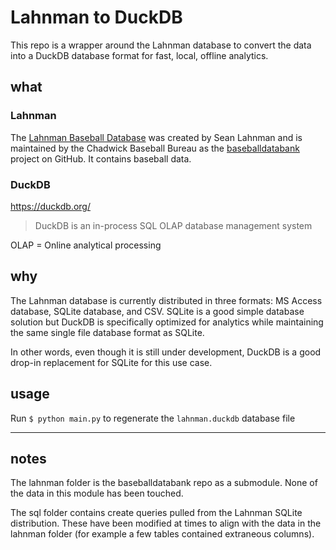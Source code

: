 # Lahnman to DuckDB

This repo is a wrapper around the Lahnman database to convert the data into a DuckDB database format for fast, local, offline analytics.

## what

### Lahnman

The [Lahnman Baseball Database](https://www.seanlahman.com/baseball-archive/statistics/) was created by Sean Lahnman and is maintained by the Chadwick Baseball Bureau as the [baseballdatabank](https://github.com/chadwickbureau/baseballdatabank) project on GitHub. It contains baseball data.

### DuckDB

https://duckdb.org/

> DuckDB is an in-process SQL OLAP database management system

OLAP = Online analytical processing

## why

The Lahnman database is currently distributed in three formats: MS Access database, SQLite database, and CSV. SQLite is a good simple database solution but DuckDB is specifically optimized for analytics while maintaining the same single file database format as SQLite.

In other words, even though it is still under development, DuckDB is a good drop-in replacement for SQLite for this use case.

## usage

Run `$ python main.py` to regenerate the `lahnman.duckdb` database file

----------

## notes

The lahnman folder is the baseballdatabank repo as a submodule. None of the data in this module has been touched.

The sql folder contains create queries pulled from the Lahnman SQLite distribution. These have been modified at times to align with the data in the lahnman folder (for example a few tables contained extraneous columns).
